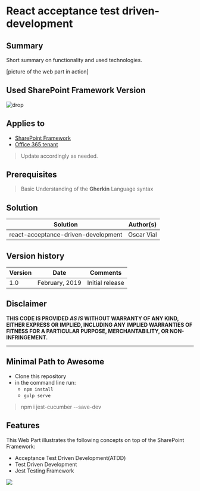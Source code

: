 # React acceptance test driven-development

## Summary
Short summary on functionality and used technologies.

[picture of the web part in action]

## Used SharePoint Framework Version 
![drop](https://img.shields.io/badge/version-GA-green.svg)

## Applies to

* [SharePoint Framework](https:/dev.office.com/sharepoint)
* [Office 365 tenant](https://dev.office.com/sharepoint/docs/spfx/set-up-your-development-environment)

> Update accordingly as needed.

## Prerequisites
 
> Basic Understanding of the **Gherkin** Language syntax

## Solution

Solution|Author(s)
--------|---------
react-acceptance-driven-development | Oscar Vial

## Version history

Version|Date|Comments
-------|----|--------
1.0|February, 2019|Initial release

## Disclaimer
**THIS CODE IS PROVIDED *AS IS* WITHOUT WARRANTY OF ANY KIND, EITHER EXPRESS OR IMPLIED, INCLUDING ANY IMPLIED WARRANTIES OF FITNESS FOR A PARTICULAR PURPOSE, MERCHANTABILITY, OR NON-INFRINGEMENT.**

---

## Minimal Path to Awesome

- Clone this repository
- in the command line run:
  - `npm install`
  - `gulp serve`

> npm i jest-cucumber --save-dev

## Features
 
This Web Part illustrates the following concepts on top of the SharePoint Framework:

- Acceptance Test Driven Development(ATDD)
- Test Driven Development
- Jest Testing Framework


<img src="https://telemetry.sharepointpnp.com/sp-dev-fx-webparts/samples/react-acceptance-driven-development" />